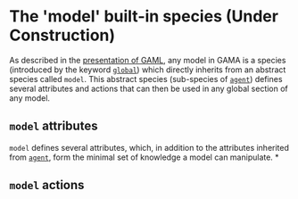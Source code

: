 # The 'model' built-in species (Under Construction)



As described in the [presentation of GAML](Introduction), any model in GAMA is a species (introduced by the keyword [`global`](GlobalSpecies)) which directly inherits from an abstract species called `model`. This abstract species (sub-species of [`agent`](AgentBuiltIn)) defines several attributes and actions that can then be used in any global section of any model.



## `model` attributes
`model` defines several attributes, which, in addition to the attributes inherited from [`agent`](AgentBuiltIn), form the minimal set of knowledge a model can manipulate.
  * 


## `model` actions